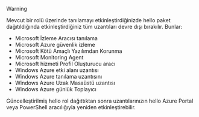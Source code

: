 > [!WARNING]
> Mevcut bir rolü üzerinde tanılamayı etkinleştirdiğinizde hello paket dağıtıldığında etkinleştirdiğiniz tüm uzantıları devre dışı bırakılır. Bunlar:
>
> * Microsoft İzleme Aracısı tanılama
> * Microsoft Azure güvenlik izleme
> * Microsoft Kötü Amaçlı Yazılımdan Korunma                 
> * Microsoft Monitoring Agent
> * Microsoft hizmeti Profil Oluşturucu aracı      
> * Windows Azure etki alanı uzantısı        
> * Windows Azure tanılama uzantısını   
> * Windows Azure Uzak Masaüstü uzantısı
> * Windows Azure günlük Toplayıcı
>
> Güncelleştirilmiş hello rol dağıttıktan sonra uzantılarınızın hello Azure Portal veya PowerShell aracılığıyla yeniden etkinleştirebilir.
>
